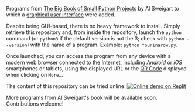 Programs from [The Big Book of Small Python Projects](https://inventwithpython.com/bigbookpython/) by Al Sweigart to which a [graphical user interface](https://q37.info/s/hw9n3pjs) were added.

Despite being GUI-based, there is no heavy framework to install. Simply retrieve this repository and, from inside the repository, launch the `python` command (or `python3` if the default version is not the 3; check with `python --version`) with the name of a program. Example: `python fourinarow.py`.

Once launched, you can access the program from any device with a modern web browser connected to the Internet, including *Android* or *iOS* smartphones or tablets, using the displayed URL or the [QR Code](https://q37.info/s/3pktvrj7) displayed when clicking on `More…`.

The content of this repository can be tried online: [![Online demo on Replit](https://q37.info/s/kpm7xhfm.png)](https://q37.info/s/j4bpgmxq)

More programs from Al Sweigart's book will be available soon. Contributions welcome!
